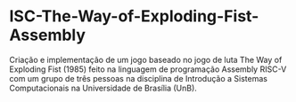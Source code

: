 # ISC-The-Way-of-Exploding-Fist-Assembly
Criação e implementação de um jogo baseado no jogo de luta The Way of Exploding Fist (1985) feito na linguagem de programação Assembly RISC-V com um grupo de três pessoas na disciplina de Introdução a Sistemas Computacionais na Universidade de Brasília (UnB).
